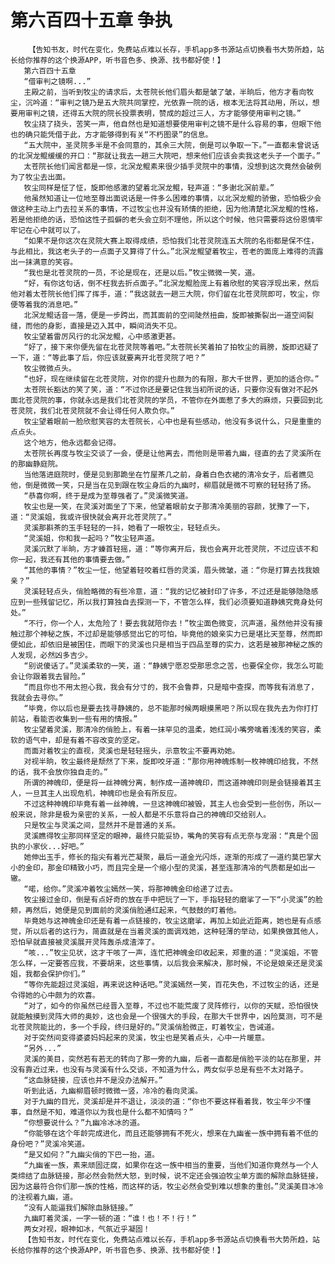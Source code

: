 # 第六百四十五章 争执
        【告知书友，时代在变化，免费站点难以长存，手机app多书源站点切换看书大势所趋，站长给你推荐的这个换源APP，听书音色多、换源、找书都好使！】
       第六百四十五章
       “借审判之镜啊...”
       主殿之前，当听到牧尘的请求后，太苍院长他们眉头都是皱了皱，半晌后，他方才看向牧尘，沉吟道：“审判之镜乃是五大院共同掌控，光依靠一院的话，根本无法将其动用，所以，想要用审判之镜，还得五大院的院长投票表明，赞成的超过三人，方才能够使用审判之镜。”
       牧尘挠了挠头，苦笑一声，他自然也是知道想要使用审判之镜不是什么容易的事，但眼下他也的确只能凭借于此，方才能够得到有关“不朽图录”的信息。
       “五大院中，圣灵院多半是不会同意的，其余三大院，倒是可以争取一下。”一直都未曾说话的北溟龙鲲缓缓的开口：“那就让我去一趟三大院吧，想来他们应该会卖我这老头子一个面子。”
       太苍院长他们闻言都是一惊，北溟龙鲲素来很少插手灵院中的事情，没想到这次竟然会破例为了牧尘去出面。
       牧尘同样是怔了怔，旋即他感激的望着北溟龙鲲，轻声道：“多谢北溟前辈。”
       他虽然知道让一位地至尊出面说话是一件多么困难的事情，以北溟龙鲲的骄傲，恐怕极少会做这种主动上门去拉关系的事情，不过牧尘也并没有矫情的拒绝，因为他清楚北溟龙鲲的性格，若是他拒绝的话，恐怕这性子孤僻的老头会立刻不理他，所以这个时候，他只需要将这份恩情牢牢记在心中就可以了。
       “如果不是你这次在灵院大赛上取得成绩，恐怕我们北苍灵院连五大院的名衔都是保不住，与此相比，我这老头子的一点面子又算得了什么。”北溟龙鲲望着牧尘，苍老的面庞上难得的流露出一抹满意的笑容。
       “我也是北苍灵院的一员，不论是现在，还是以后。”牧尘微微一笑，道。
       “好，有你这句话，倒不枉我去折点面子。”北溟龙鲲脸庞上有着欣慰的笑容浮现出来，然后他对着太苍院长他们挥了挥手，道：“我这就去一趟三大院，你们留在北苍灵院即可，牧尘，你便等着我的消息吧。”
       北溟龙鲲话音一落，便是一步跨出，而其面前的空间陡然扭曲，旋即被撕裂出一道空间裂缝，而他的身影，直接是迈入其中，瞬间消失不见。
       牧尘望着雷厉风行的北溟龙鲲，心中感激更甚。
       “好了，接下来你便先留在北苍灵院等着吧。”太苍院长笑着拍了拍牧尘的肩膀，旋即迟疑了一下，道：“等此事了后，你应该就要离开北苍灵院了吧？”
       牧尘微微点头。
       “也好，现在继续留在北苍灵院，对你的提升也颇为的有限，那大千世界，更加的适合你。”
       太苍院长豁达的笑了笑，道：“不过你还是要记住我当初所说的话，只要你没有做对不起外面北苍灵院的事，你就永远是我们北苍灵院的学员，不管你在外面惹了多大的麻烦，只要回到北苍灵院，我们北苍灵院就不会让得任何人欺负你。”
       牧尘望着眼前一脸欣慰笑容的太苍院长，心中也是有些感动，他没有多说什么，只是重重的点点头。
       这个地方，他永远都会记得。
       太苍院长再度与牧尘交谈了一会，便是让他离去，而他则是带着九幽，径直的去了灵溪所在的那幽静庭院。
       当他落进庭院时，便是见到那跪坐在竹屋茶几之前，身着白色衣裙的清冷女子，后者瞧见他，倒是微微一笑，只是当在见到跟在牧尘身后的九幽时，柳眉就是微不可察的轻轻扬了扬。
       “恭喜你啊，终于是成为至尊强者了。”灵溪微笑道。
       牧尘也是一笑，在灵溪对面坐了下来，他望着眼前女子那清冷美丽的容颜，犹豫了一下，道：“灵溪姐，我或许很快就会离开北苍灵院了。”
       灵溪那斟茶的玉手轻轻的一抖，她看了一眼牧尘，轻轻点头。
       “灵溪姐，你和我一起吗？”牧尘轻声道。
       灵溪沉默了半晌，方才螓首轻摇，道：“等你离开后，我也会离开北苍灵院，不过应该不和你一起，我还有其他的事情要去做。”
       “其他的事情？”牧尘一怔，他望着轻咬着红唇的灵溪，眉头微皱，道：“你是打算去找我娘亲？”
       灵溪轻轻点头，俏脸略微的有些冷意，道：“我的记忆被封印了许多，不过还是能够隐隐感应到一些残留记忆，所以我打算独自去探测一下，不管怎么样，我们必须要知道静姨究竟身处何处。”
       “不行，你一个人，太危险了！要去我就陪你去！”牧尘面色微变，沉声道，虽然他并没有接触过那个神秘之族，不过却是能够感觉出它的可怕，毕竟他的娘亲实力已是堪比天至尊，然而即便如此，却依旧是被困住，而眼下的灵溪也只是相当于四品至尊的实力，这若是被那神秘之族的人发现，必然凶多吉少。
       “别说傻话了。”灵溪柔软的一笑，道：“静姨宁愿忍受那思念之苦，也要保全你，我怎么可能会让你跟着我去冒险。”
       “而且你也不用太担心我，我会有分寸的，我不会鲁莽，只是暗中查探，而等我有消息了，我就会去寻你。”
       “毕竟，你以后也是要去找寻静姨的，总不能那时候两眼摸黑吧？所以现在我先去为你打打前站，看能否收集到一些有用的情报。”
       牧尘望着灵溪，那清冷的俏脸上，有着一抹罕见的温柔，她红润小嘴旁噙着浅浅的笑容，柔软的语气中，却是有着不容改变的坚定。
       而面对着牧尘的直视，灵溪也是轻轻摇头，示意牧尘不要再劝她。
       对视半晌，牧尘最终是颓然了下来，旋即咬牙道：“那你用神魄炼制一枚神魄印给我，不然的话，我不会放你独自走的。”
       所谓的神魄印，便是将一丝神魄分离，制作成一道神魄印，而这道神魄印则是会链接着其主人，一旦其主人出现危机，神魄印也是会有所反应。
       不过这种神魄印毕竟有着一丝神魄，一旦这神魄印被毁，其主人也会受到一些创伤，所以一般来说，除非是极为亲密的关系，一般人都是不乐意将自己的神魄印交给别人。
       只是牧尘与灵溪之间，显然并不是普通的关系。
       灵溪瞧得牧尘那同样坚定的眼神，最终只能妥协，嘴角的笑容有点无奈与宠溺：“真是个固执的小家伙...好吧。”
       她伸出玉手，修长的指尖有着光芒凝聚，最后一道金光闪烁，逐渐的形成了一道约莫巴掌大小的金印，那金印精致小巧，而且完全是一个缩小型的灵溪，甚至连那清冷的气质都是如出一辙。
       “喏，给你。”灵溪冲着牧尘嫣然一笑，将那神魄金印给递了过去。
       牧尘接过金印，倒是有点好奇的放在手中把玩了一下，手指轻轻的磨挲了一下“小灵溪”的脸颊，再然后，她便是见到面前的灵溪俏脸通红起来，气鼓鼓的盯着他。
       毕竟她与这神魄金印还是有着一点链接的，牧尘这磨挲，再加上如此近距离，她也是有点感觉，所以后者的这行为，简直就是在当着灵溪的面调戏她，这种轻薄的举动，如果换做其他人，恐怕早就直接被灵溪展开灵阵轰杀成渣滓了。
       “咳...”牧尘见状，这才干咳了一声，连忙把神魄金印收起来，郑重的道：“灵溪姐，不管怎么样，一定要答应我，不要胡来，这些事情，以后我会来解决，那时候，不论是娘亲还是灵溪姐，我都会保护你们。”
       “等你先能超过灵溪姐，再来说这种话吧。”灵溪嫣然一笑，百花失色，不过牧尘的话，还是令得她的心中颇为的欢喜。
       “对了，如今的你虽然已经晋入至尊，不过也不能荒废了灵阵修行，以你的天赋，恐怕很快就能触摸到灵阵大师的奥妙，这也会是一个很强大的手段，在那大千世界中，凶险莫测，可不是北苍灵院能比的，多一个手段，终归是好的。”灵溪俏脸微正，盯着牧尘，告诫道。
       对于突然间变得婆婆妈妈起来的灵溪，牧尘也是笑着点头，心中一片暖意。
       “另外...”
       灵溪的美目，突然若有若无的转向了那一旁的九幽，后者一直都是俏脸平淡的站在那里，并没有靠近过来，也没有与灵溪有什么交谈，不知道为什么，两女似乎总是有些不太对路子。
       “这血脉链接，应该也并不是没办法解开。”
       听到此话，九幽柳眉顿时微微一竖，冷冷的看向灵溪。
       对于九幽的目光，灵溪却是并不退让，淡淡的道：“你也不要这样看着我，牧尘年少不懂事，自然是不知，难道你以为我也是什么都不知情吗？”
       “你想要说什么？”九幽冷冰冰的道。
       “你能够在这个年龄完成进化，而且还能够拥有不死火，想来在九幽雀一族中拥有着不低的身份吧？”灵溪冷笑道。
       “是又如何？”九幽尖俏的下巴一抬，道。
       “九幽雀一族，素来顽固迂腐，如果你在这一族中相当的重要，当他们知道你竟然与一个人类缔结了血脉链接，那必然会勃然大怒，到时候，说不定还会强迫牧尘单方面的解除血脉链接，因为这最符合你们那一族的性格，而这样的话，牧尘必然会受到难以想象的重创。”灵溪美目冰冷的注视着九幽，道。
       “没有人能逼我们解除血脉链接。”
       九幽盯着灵溪，一字一顿的道：“谁！也！不！行！”
       两女对视，眼神如冰，气氛近乎凝固！
       【告知书友，时代在变化，免费站点难以长存，手机app多书源站点切换看书大势所趋，站长给你推荐的这个换源APP，听书音色多、换源、找书都好使！】